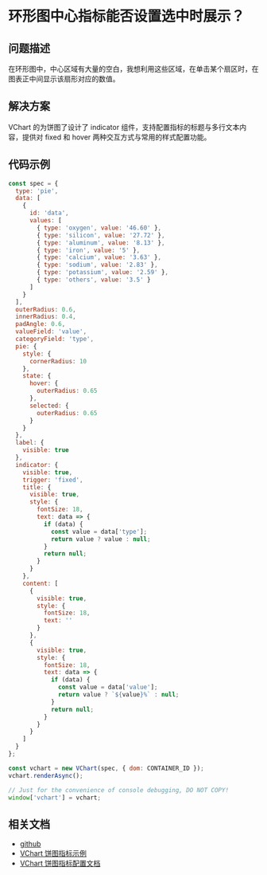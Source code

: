 # 环形图中心指标能否设置选中时展示？

## 问题描述

在环形图中，中心区域有大量的空白，我想利用这些区域，在单击某个扇区时，在图表正中间显示该扇形对应的数值。

## 解决方案

VChart 的为饼图了设计了 indicator 组件，支持配置指标的标题与多行文本内容，提供对 fixed 和 hover 两种交互方式与常用的样式配置功能。

## 代码示例

```javascript livedemo
const spec = {
  type: 'pie',
  data: [
    {
      id: 'data',
      values: [
        { type: 'oxygen', value: '46.60' },
        { type: 'silicon', value: '27.72' },
        { type: 'aluminum', value: '8.13' },
        { type: 'iron', value: '5' },
        { type: 'calcium', value: '3.63' },
        { type: 'sodium', value: '2.83' },
        { type: 'potassium', value: '2.59' },
        { type: 'others', value: '3.5' }
      ]
    }
  ],
  outerRadius: 0.6,
  innerRadius: 0.4,
  padAngle: 0.6,
  valueField: 'value',
  categoryField: 'type',
  pie: {
    style: {
      cornerRadius: 10
    },
    state: {
      hover: {
        outerRadius: 0.65
      },
      selected: {
        outerRadius: 0.65
      }
    }
  },
  label: {
    visible: true
  },
  indicator: {
    visible: true,
    trigger: 'fixed',
    title: {
      visible: true,
      style: {
        fontSize: 18,
        text: data => {
          if (data) {
            const value = data['type'];
            return value ? value : null;
          }
          return null;
        }
      }
    },
    content: [
      {
        visible: true,
        style: {
          fontSize: 18,
          text: ''
        }
      },
      {
        visible: true,
        style: {
          fontSize: 18,
          text: data => {
            if (data) {
              const value = data['value'];
              return value ? `${value}%` : null;
            }
            return null;
          }
        }
      }
    ]
  }
};

const vchart = new VChart(spec, { dom: CONTAINER_ID });
vchart.renderAsync();

// Just for the convenience of console debugging, DO NOT COPY!
window['vchart'] = vchart;
```

## 相关文档

- [github](https://github.com/VisActor/VChart)
- [VChart 饼图指标示例](https://visactor.io/vchart/demo/pie-chart/pie-indicator)
- [VChart 饼图指标配置文档](https://visactor.io/vchart/option/pieChart#indicator.visible)

